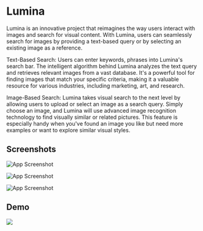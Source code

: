 
# Lumina

Lumina is an innovative project that reimagines the way users interact with images and search for visual content. With Lumina, users can seamlessly search for images by providing a text-based query or by selecting an existing image as a reference.

Text-Based Search: Users can enter keywords, phrases into Lumina's search bar. The intelligent algorithm behind Lumina analyzes the text query and retrieves relevant images from a vast database. It's a powerful tool for finding images that match your specific criteria, making it a valuable resource for various industries, including marketing, art, and research.

Image-Based Search: Lumina takes visual search to the next level by allowing users to upload or select an image as a search query. Simply choose an image, and Lumina will use advanced image recognition technology to find visually similar or related pictures. This feature is especially handy when you've found an image you like but need more examples or want to explore similar visual styles.


## Screenshots

![App Screenshot](https://lh3.googleusercontent.com/pw/AIL4fc8_ObNkEgoNUTevZeu-W-eTGdbe-xwUQGvTampftBTQ0acr1oO0itF5Bh-t1MrJnilB1uxcelE_tFPjfq2jsRaOqQ1IJfEczBxJ8gJNCpf1NKJbKtBnZmFB7x6SBicQMsEB7XVYTmiqrbKKNBM0KzxIKw=w423-h938-s-no?authuser=0)

![App Screenshot](https://lh3.googleusercontent.com/pw/AIL4fc-dR4K_jmidRoWa4343Hf_FWX1NJXnRuAiX7De6TUcDIELDLvWcuge02RmWm_sjy85H4smA4znIfxfTy0dhqLKKod4rcwyQkXmd9D5e-VtToV44W4dBeRM2UQFLY39PxxI6oln302CWEQVXZ2o7MEA6JFnOma8szJp3ft-LlqD6ujEfx1MbsD362nBZE2OIl9-9pqtHRMJWEb92Mi9OPrUQb7aMCvAg0eoYSb7udLE018B8oMgcq463FAQm7HfO9dSAfVGJdN66uEXLh6AWzIKLlVOPmmbI53_iXVu7WAAuK8qepzHdYcAOGnp5EDKKfAnC_81oGsyMWZpqKh4Nhe7dFqL2A7n-pnyc78VUr20x4iYO-9PVWNPPNJaOU9tLfW4aizoWWwM_kMBuR2rdTZydiPatHBUjE46SiO2lQTIoP5qhlJBO3J4Gl6iDryQ1siHfJeKbIzKO1fArKPu5erJVs1JeKBlVhJDl8jIm1d_WFDKUINGdIvXxvf3Xnese4UrrTwjTN1zh5MOcILnLCYWKK1wLL7kP9f5sgJkjDkUQko9PPI-_lotDPeOVz8xIN6-q1p4PMuBu2tNd2ineCH2GrmpTkpLP-w_Fxzm0YHDmPFYZTlSclYpMRhsCuAXro__XnNKCnjzF2F8PSDamN1qlYyf8mFkgXggpPovHIHedqkytNFKFluze-a0lMRAuTaL0O3uv54MsJizbEH1EtMSjYMEJrq89VOh1ZEoc9UH0_-lifwft_BuhrZNEpjEO6BEQ_L3beXt0luCw4PxwD-gByMroFtBejJHvk9UWmDnxYJ7hSERB_i4_Ce6-yoNIxwIdrMO2ZmZ4GSrs7l_2-Tyf05qYlFslq5D4kZJ8r86b0f0quwo11h02PMpCaVaQbJVvrHCE2MZ1XVo84YK4tbk=w373-h828-s-no?authuser=0)

![App Screenshot](https://lh3.googleusercontent.com/pw/AIL4fc-wfLLXulF9sa_jCwXCUBkMgqKAOr8tPJ-dLOvPfxCfAStdStLuzJqemBYZIosEaVJ-8_T8J_UJFOLcY-95knRFZZDKs8CipBV5pNv2w1FCkPS4rB2FspdlIGLk44t1OGWcLfzix7_rJcyQnPZWkBf_eM0-0-bxFR7chB9ey9h9az0_sSGOQ_ZhgUzjYVwZwLek5gPpPs0lOyyDqKi3NMVkmjVXLns0zE-GJ-FHFVbljXmDXESnqnq8wTpnOeE0amFo16XQOMg3aPuM3WvVU-Vqsp0cyU9mhhMzz-pq_w372607KkKVlGPJpwiq2jdgcmeVKnkeK7EHPKLOFMAuO8XCI-GkPIhCY1gspBFdTGAivYp_7mvVn-oyVXXlBfMsRqE_XMG2rdyYvtkWwlyYzIo2Lat52D26jL54om1dZhQKCLLSPycLQbNCsyMLwfElBN2wlRFb6c0zdXvp6rNcs3uXerxVCtYyG8hpJYAhhYngpCc3HvoPIeQwWjzuu_hAoMJ2OU5SdRoPArxZLdVjR1xMiozf73XRLhffavXj_s9fhMW8sBGDF34VlISbjenlPcQPENxYziFHdydlfAecWtxKqTUdamyvIYSTrOcrLYltgaMZ4sN0EyDpOLq-UA8olI9-5IAle6NDICbjHiK_JIlAjfBsKGtQulDWgTjJMJLSa7-qyCAXBkD8sv5lAndUMMPuWRQFiD0Tg5I_QMqBJGVixIqAyUsvZY68Civst7xxtcrf03vdSGHBuqXR_ZsUnQKJu3MvuBZSlkIv8Wz9IKfdRt8KvBV1MA5OFnHJpDKKMeepDYdTj3m7SVXw9UGLVJZLzBbfb2HC_0rSJztWBIVdAnugAjWg1ZgI-qnpb9V7gbDcR9yJtMVALmK57yh_EnJDzqZ5EWwDlO82ACT0suU=w373-h828-s-no?authuser=0)


## Demo

![](https://lh3.googleusercontent.com/pw/AIL4fc8YGY8U4UsmfLMWePb-fbui-Knvt7mDNaWPIP9Zjz9UVj1PRSW4-Sw9kFhlC6ZorPJnqJ20c5Y8dnBYbllWGI4zRtWvfm2aLe6EsMoDbLdtHM4VW0F3ZJUc5B57tQlg08nnvt0ZrclwZcNxUirYOjetOjkJuq6v2XpxWzwW4qMIkAucT4PJDfJ5sMtnI_4AcphiZp7GZwrM5UsldYO9lNIrx8Typy1nw6eqJsUpyksAmC1WudsM-W05zXBbhFxfqQIL-IOM45WqczX2FFlJEVvOYqrM7P280PW5joLTfmv08UZ5D_vNmS0bcXi_wQkn-JPgCmyolSKq-Ve5ft1bgj96uZ2TL-IgZW-P-qgMlvfF0DxF_RVGEplh-NemH8El1noHtchh1w_K4el27A6P04E-rL1_DFTMHnXljr6PSHqmNDY-XIDmG0olQTUR-wdP60NWWYTrZLxk6BJqVUTTBTGxckyGKsFHj78jbn-ZDNIQvYd-Tz8Miinkucwogzy-D98dBKVi9vatqvucXdcAXwE1O6oUY6woZwDtlpYNoCrCK2Z-ZLGWTlme6uLSX36wTdHv5cr02ZT8-R2fVhqhA9_AqKpHqRvwPHXDFPIl8YTd9Iyx5YqEsS2wpWkkDxFV6cvUF6g_j3UTOThhr5LT2pOWYFoHl-YSKrBMoLrfHWYrHqvV0JH1k-YMDNaiCESLpTIITLve935phaLdxalwnYGggP1N20xnqCN2_LqFW3vvjHAhnEAAdEHmE1IQodJ7pJI5b16uaY4edbG0zh-yRSi5UwVeB_60LVGfpzKxfaiJKSTptoOwfcllmly8mwPvwkQLBF1gyi8VRhYG_VQqi5BmfmIPqXyCVjlP-imkzDjq7-1IFt2dUoIytmYEePrM1gbrJxLacG9sUW32t-yIyqY=w346-h774-s-no?authuser=0)

